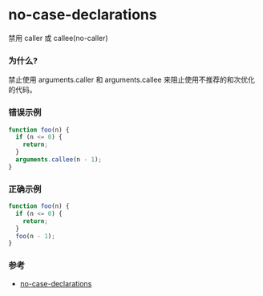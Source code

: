 # no-case-declarations

禁用 caller 或 callee(no-caller)

### 为什么?

禁止使用 arguments.caller 和 arguments.callee 来阻止使用不推荐的和次优化的代码。

### 错误示例

```js
function foo(n) {
  if (n <= 0) {
    return;
  }
  arguments.callee(n - 1);
}
```

### 正确示例

```js
function foo(n) {
  if (n <= 0) {
    return;
  }
  foo(n - 1);
}
```

### 参考

- [no-case-declarations](https://eslint.org/docs/rules/no-case-declarations)
